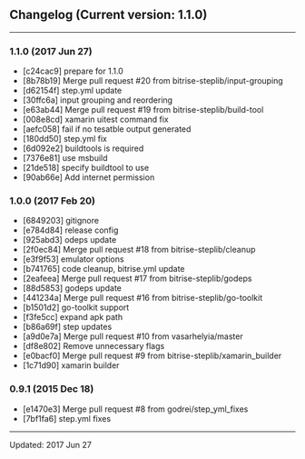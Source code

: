 ## Changelog (Current version: 1.1.0)

-----------------

### 1.1.0 (2017 Jun 27)

* [c24cac9] prepare for 1.1.0
* [8b78b19] Merge pull request #20 from bitrise-steplib/input-grouping
* [d62154f] step.yml update
* [30ffc6a] input grouping and reordering
* [e63ab44] Merge pull request #19 from bitrise-steplib/build-tool
* [008e8cd] xamarin uitest command fix
* [aefc058] fail if no tesatble output generated
* [180dd50] step.yml fix
* [6d092e2] buildtools is required
* [7376e81] use msbuild
* [21de518] specify buildtool to use
* [90ab66e] Add internet permission

### 1.0.0 (2017 Feb 20)

* [6849203] gitignore
* [e784d84] release config
* [925abd3] odeps update
* [2f0ec84] Merge pull request #18 from bitrise-steplib/cleanup
* [e3f9f53] emulator options
* [b741765] code cleanup, bitrise.yml update
* [2eafeea] Merge pull request #17 from bitrise-steplib/godeps
* [88d5853] godeps update
* [441234a] Merge pull request #16 from bitrise-steplib/go-toolkit
* [b1501d2] go-toolkit support
* [f3fe5cc] expand apk path
* [b86a69f] step updates
* [a9d0e7a] Merge pull request #10 from vasarhelyia/master
* [df8e802] Remove unnecessary flags
* [e0bacf0] Merge pull request #9 from bitrise-steplib/xamarin_builder
* [1c71d90] xamarin builder

### 0.9.1 (2015 Dec 18)

* [e1470e3] Merge pull request #8 from godrei/step_yml_fixes
* [7bf1fa6] step.yml fixes

-----------------

Updated: 2017 Jun 27